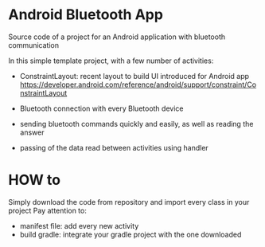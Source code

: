 # Android Bluetooth App
Source code of a project for an Android application with bluetooth communication

In this simple template project, with a few number of activities:

- ConstraintLayout: recent layout to build UI introduced for Android app
  https://developer.android.com/reference/android/support/constraint/ConstraintLayout

- Bluetooth connection with every Bluetooth device

- sending bluetooth commands quickly and easily, as well as reading the answer 

- passing of the data read between activities using handler


# HOW to

Simply download the code from repository and import every class in your project Pay attention to:

- manifest file: add every new activity
- build gradle:  integrate your gradle project with the one downloaded
